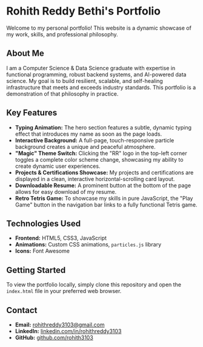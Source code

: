 # Rohith Reddy Bethi's Portfolio

Welcome to my personal portfolio! This website is a dynamic showcase of my work, skills, and professional philosophy.

## About Me

I am a Computer Science & Data Science graduate with expertise in functional programming, robust backend systems, and AI-powered data science. My goal is to build resilient, scalable, and self-healing infrastructure that meets and exceeds industry standards. This portfolio is a demonstration of that philosophy in practice.

## Key Features

- **Typing Animation:** The hero section features a subtle, dynamic typing effect that introduces my name as soon as the page loads.
- **Interactive Background:** A full-page, touch-responsive particle background creates a unique and peaceful atmosphere.
- **"Magic" Theme Switch:** Clicking the "RR" logo in the top-left corner toggles a complete color scheme change, showcasing my ability to create dynamic user experiences.
- **Projects & Certifications Showcase:** My projects and certifications are displayed in a clean, interactive horizontal-scrolling card layout.
- **Downloadable Resume:** A prominent button at the bottom of the page allows for easy download of my resume.
- **Retro Tetris Game:** To showcase my skills in pure JavaScript, the "Play Game" button in the navigation bar links to a fully functional Tetris game.

## Technologies Used

- **Frontend:** HTML5, CSS3, JavaScript
- **Animations:** Custom CSS animations, `particles.js` library
- **Icons:** Font Awesome

## Getting Started

To view the portfolio locally, simply clone this repository and open the `index.html` file in your preferred web browser.

## Contact

- **Email:** rohithreddy3103@gmail.com
- **LinkedIn:** [linkedin.com/in/rohithreddy3103](https://linkedin.com/in/rohith3103)
- **GitHub:** [github.com/rohith3103](https://github.com/rohith3103)
